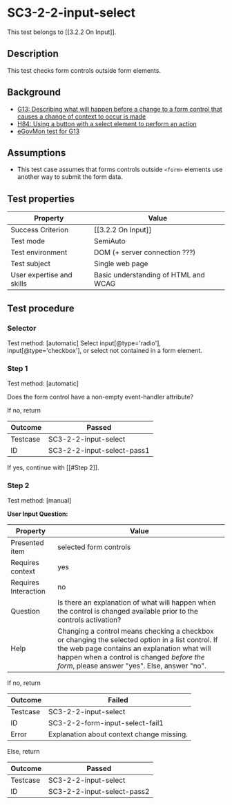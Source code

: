 
# SC3-2-2-input-select

This test belongs to [[3.2.2 On Input]].


## Description
This test checks form controls outside form elements.


## Background
- [G13: Describing what will happen before a change to a form control that causes a change of context to occur is made](http://www.w3.org/TR/2014/NOTE-WCAG20-TECHS-20140916/G13)
- [H84: Using a button with a select element to perform an action](http://www.w3.org/TR/2014/NOTE-WCAG20-TECHS-20140916/H84)
- [eGovMon test for G13](http://wiki.egovmon.no/wiki/SC3.2.2#Element_input.5B.40type.3D.27radio.27.5D.2C_input.5B.40type.3D.27checkbox.27.5D.2C_or_select_not_contained_in_a_form_element)


## Assumptions
- This test case assumes that forms controls outside `<form>` elements use another way to submit the form data.


## Test properties
| Property          | Value
|-------------------|----
| Success Criterion | [[3.2.2 On Input]]
| Test mode         | SemiAuto
| Test environment  | DOM (+ server connection ???)
| Test subject      | Single web page
| User expertise and skills | Basic understanding of HTML and WCAG


## Test procedure

### Selector
Test method: [automatic]
Select input[@type='radio'], input[@type='checkbox'], or select not contained in a form element.

### Step 1
Test method: [automatic]

Does the form control have a non-empty event-handler attribute?

If no, return

| Outcome  | Passed
|----------|-----
| Testcase | SC3-2-2-input-select
| ID       | SC3-2-2-input-select-pass1

If yes, continue with [[#Step 2]].

### Step 2
Test method: [manual]

**User Input Question:**

| Property             | Value
|----------------------|---------
| Presented item       | selected form controls
| Requires context     | yes
| Requires Interaction | no
| Question             | Is there an explanation of what will happen when the control is changed available prior to the controls activation?
| Help                 | Changing a control means checking a checkbox or changing the selected option in a list control. If the web page contains an explanation what will happen when a control is changed *before the form*, please answer "yes". Else, answer "no".

If no, return

| Outcome  | Failed
|----------|-----
| Testcase | SC3-2-2-input-select
| ID       | SC3-2-2-form-input-select-fail1
| Error    | Explanation about context change missing.

Else, return

| Outcome  | Passed
|----------|-----
| Testcase | SC3-2-2-input-select
| ID       | SC3-2-2-input-select-pass2
